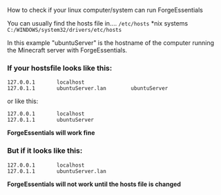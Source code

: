 How to check if your linux computer/system can run ForgeEssentials

You can usually find the hosts file in....
 ``/etc/hosts`` *nix systems
 ``C:/WINDOWS/system32/drivers/etc/hosts``

In this example "ubuntuServer" is the hostname of the computer running the Minecraft server with ForgeEssentials.


### If your hostsfile looks like this:

    127.0.0.1       localhost
    127.0.1.1       ubuntuServer.lan        ubuntuServer

or like this:

    127.0.0.1       localhost
    127.0.1.1       ubuntuServer

**ForgeEssentials will work fine**

### But if it looks like this:

    127.0.0.1       localhost
    127.0.1.1       ubuntuServer.lan

**ForgeEssentials will not work until the hosts file is changed**